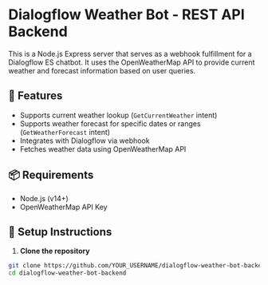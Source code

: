 # Dialogflow Weather Bot - REST API Backend

This is a Node.js Express server that serves as a webhook fulfillment for a Dialogflow ES chatbot. It uses the OpenWeatherMap API to provide current weather and forecast information based on user queries.

## 🔧 Features

- Supports current weather lookup (`GetCurrentWeather` intent)
- Supports weather forecast for specific dates or ranges (`GetWeatherForecast` intent)
- Integrates with Dialogflow via webhook
- Fetches weather data using OpenWeatherMap API

## 📦 Requirements

- Node.js (v14+)
- OpenWeatherMap API Key

## 🚀 Setup Instructions

1. **Clone the repository**

```bash
git clone https://github.com/YOUR_USERNAME/dialogflow-weather-bot-backend.git
cd dialogflow-weather-bot-backend
